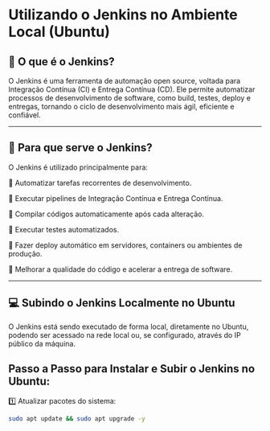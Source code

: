# Utilizando o Jenkins no Ambiente Local (Ubuntu)

## 🔧 O que é o Jenkins?
O Jenkins é uma ferramenta de automação open source, voltada para Integração Contínua (CI) e Entrega Contínua (CD). Ele permite automatizar processos de desenvolvimento de software, como build, testes, deploy e entregas, tornando o ciclo de desenvolvimento mais ágil, eficiente e confiável.

---

## 🎯 Para que serve o Jenkins?
O Jenkins é utilizado principalmente para:

🔹 Automatizar tarefas recorrentes de desenvolvimento.

🔹 Executar pipelines de Integração Contínua e Entrega Contínua.

🔹 Compilar códigos automaticamente após cada alteração.

🔹 Executar testes automatizados.

🔹 Fazer deploy automático em servidores, containers ou ambientes de produção.

🔹 Melhorar a qualidade do código e acelerar a entrega de software.

---
## 💻 Subindo o Jenkins Localmente no Ubuntu
O Jenkins está sendo executado de forma local, diretamente no Ubuntu, podendo ser acessado na rede local ou, se configurado, através do IP público da máquina.

## Passo a Passo para Instalar e Subir o Jenkins no Ubuntu:
1️⃣ Atualizar pacotes do sistema:
```bash
sudo apt update && sudo apt upgrade -y
```
